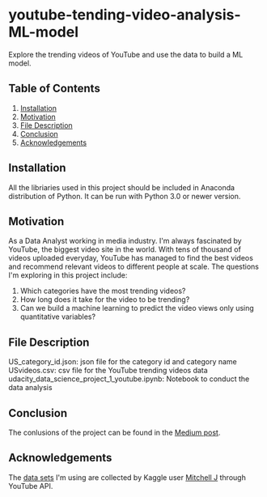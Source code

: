 # youtube-tending-video-analysis-ML-model
Explore the trending videos of YouTube and use the data to build a ML model.

## Table of Contents
1. [Installation](#installation)
2. [Motivation](#motivation)
3. [File Description](#file_description)
4. [Conclusion](#conclusion)
5. [Acknowledgements](#acknowledgements)

## Installation <a name="installation"></a>
All the libriaries used in this project should be included in Anaconda distribution of Python. It can be run with Python 3.0 or newer version. 

## Motivation <a name="motivation"></a>
As a Data Analyst working in media industry. I'm always fascinated by YouTube, the biggest video site in the world. With tens of thousand of videos uploaded everyday, YouTube has managed to find the best videos and recommend relevant videos to different people at scale.
The questions I'm exploring in this project include:
1. Which categories have the most trending videos?
2. How long does it take for the video to be trending?
3. Can we build a machine learning to predict the video views only using quantitative variables?

## File Description <a name="file_description"></a>
US_category_id.json: json file for the category id and category name
USvideos.csv: csv file for the YouTube trending videos data
udacity_data_science_project_1_youtube.ipynb: Notebook to conduct the data analysis

## Conclusion <a name="conclusion"></a>
The conlusions of the project can be found in the [Medium post](https://siruihua.medium.com/this-is-a-test-pos-45ed5b4c3339).

## Acknowledgements <a name="acknowledgements"></a>
The [data sets](https://www.kaggle.com/datasnaek/youtube-new) I'm using are collected by Kaggle user [Mitchell J](https://www.kaggle.com/datasnaek) through YouTube API.